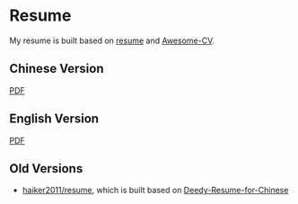 # Resume

My resume is built based on [resume](https://github.com/gaocegege/resume) and [Awesome-CV](https://github.com/posquit0/Awesome-CV).

## Chinese Version

[PDF](https://haiker2011.github.io/resume-2019/resume-cn.pdf)

## English Version

[PDF]()

## Old Versions

* [haiker2011/resume](https://github.com/haiker2011/resume), which is built based on [Deedy-Resume-for-Chinese](https://github.com/dyweb/Deedy-Resume-for-Chinese)
